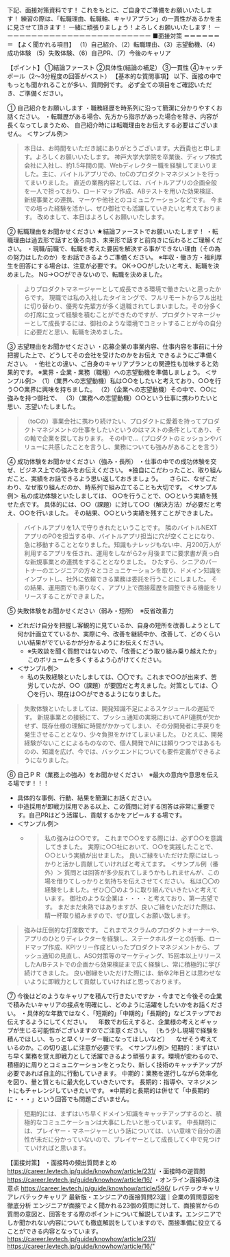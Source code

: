下記、面接対策資料です！
これをもとに、ご自身でご準備をお願いいたします！
練習の際は、「転職理由、転職軸、キャリアプラン」の一貫性があるかを主に見させて頂きます！
一緒に頑張りましょう！よろしくお願いいたします！
ーーーーーーーーーーーーーーーーーーーーーーーーー
■面接対策
＝＝＝＝＝＝＝
【よく聞かれる項目】
（1）自己紹介、（2）転職理由、（3）志望動機、（4）成功体験
（5）失敗体験、（6）自己PR、（7）今後のキャリア

【ポイント】
①結論ファースト
②具体性(結論の補足）
③一貫性
④キャッチボール（2～3分程度の回答がベスト）
【基本的な質問事項】
以下、面接の中でもっとも聞かれることが多い、質問例です。
必ず全ての項目をご確認いただき、ご準備ください。

① 自己紹介をお願いします
・職務経歴を時系列に沿って簡潔に分かりやすくお話ください。
・転職歴がある場合、先方から指示があった場合を除き、内容が長くなってしまうため、
自己紹介時には転職理由をお伝えする必要はございません。
＜サンプル例＞
>本日は、お時間をいただき誠にありがとうございます。大西貴也と申します。よろしくお願いいたします。
>神戸大学大学院を卒業後、ディップ株式会社に入社し、約1.5年間の間、Webディレクター職を経験してまいりました。主に、バイトルアプリでの、toCのプロダクトマネジメントを行ってまいりました。
>直近の業務内容としては、バイトルアプリの企画全般を一人で担っており、ロードマップ作成、ABテストを用いた効果検証、新規事業との連携、マーケや他社とのコミュニケーションなどです。
>今までの培った経験を活かし、ぜひ御社でも活躍していきたいと考えております。
>改めまして、本日はよろしくお願いいたします。

② 転職理由をお聞かせください
★結論ファーストでお願いいたします！
・転職理由は過去形で話すと後ろ向き、未来形で話すと前向きに伝わるとご理解ください。
・現職/前職で、転職を考えた要因を解決する事ができない理由（その為の努力はしたのか）をお話できるようご準備ください。
※年収・働き方・福利厚生を回答にする場合は、注意が必要です。
OK→○○がしたいと考え、転職を決めました。
NG→○○ができないので、転職を決めました。

>よりプロダクトマネージャーとして成長できる環境で働きたいと思ったからです。
>現職では私の入社したタイミングで、フルリモートからフル出社に切り替わり、優秀な先輩方が多く退職されてしまいました。その分多くの打席に立って経験を積むことができたのですが、プロダクトマネージャーとして成長するには、御社のような環境でコミットすることが今の自分に必要だと思い、転職を決めました。

③ 志望理由をお聞かせください
・応募企業の事業内容、仕事内容を事前に十分把握した上で、どうしてその会社を受けたのかをお伝え
できるようにご準備ください。
・他社との違い、ご自身のキャリアプランとの関連性も加味すると効果的です。
※業界・企業・業務（職種）への志望動機を準備しましょう。
＜サンプル例＞
（1）（業界への志望動機）私は○○をしたいと考えており、○○を行う○○業界に興味を持ちました。
（2）（企業への志望動機）その中で、○○に強みを持つ御社で、
（3）（業務への志望動機）○○という仕事に携わりたいと思い、志望いたしました。
>（toCの）事業会社に携わり続けたい、プロダクトに愛着を持ってプロダクトマネジメントの仕事をしたいというのはマストの条件としてあり、その軸で企業を探しております。
>その中で…（プロダクトのミッションやバリューに共感したことを言うし、業務についても強みがあることを言う）

④ 成功体験をお聞かせください（強み・長所）
・仕事の中での成功体験を交ぜ、ビジネス上での強みをお伝えください。
※独自にこだわったこと、取り組んだこと、実績をお話できるよう思い返しておきましょう。
　さらに、なぜこだわり、なぜ取り組んだのか、時系列で組み立てることも大切です。
＜サンプル例＞
私の成功体験といたしましては、
○○を行うことで、○○という実績を残せた点です。
具体的には、○○（課題）に対して○○（解決方法）が必要だと考え、○○を行いました。
その結果、○○という実績を残すことができました。
>バイトルアプリを1人で守りきれたということです。
>隣のバイトルNEXTアプリのPOを担当する中、バイトルアプリ担当に穴が空くことになり、急に移動することとなりました。知識もナレッジもない中、月200万人が利用するアプリを任され、運用をしながら2ヶ月後までに要求書が真っ白な新規事業との連携をすることとなりました。
>ひたすら、シニアのパートナーのエンジニアの方々とコミュニケーションを取り、ドメイン知識をインプットし、社外に依頼できる業務は委託を行うことにしました。
>その結果、運用面でも滞りなく、アプリ上で面接履歴を調整できる機能をリリースすることができました。

⑤ 失敗体験をお聞かせください（弱み・短所）　※反省改善力
- どれだけ自分を把握し客観的に見ているか、自身の短所を改善しようとして何か計画立てているか、実際に今、改善を継続中か、改善して、どのくらいいい結果がでているかが分かるようにお伝えください。
	- ※失敗談を聞く質問ではないので、「改善にどう取り組み乗り越えたか」このボリュームを多くするよう心がけてください。
- ＜サンプル例＞
	- 私の失敗経験といたしましては、〇〇です。これまで○○が出来ず、苦労していたが、○○（課題）が要因だと考えました。対策としては、〇〇を行い、現在は○○ができるようになりました。
>失敗体験といたしましては、開発知識不足によるスケジュールの遅延です。
>新規事業との接続にて、プッシュ通知の実現においてAPI連携が欠かせず、既存仕様の理解に時間がかかってしまい、その分開発者に手戻りを発生させることとなり、少々負担をかけてしまいました。
>ひとえに、開発経験がないことによるものなので、個人開発でAIには頼りつつではあるものの、知識を広げ、今では、バックエンドについても要件定義ができるようになりました。

⑥ 自己ＰＲ（業務上の強み）をお聞かせください　※最大の意向や意思を伝える場です！！！
- 具体的な事例、行動、結果を簡潔にお話ください。
- 中途採用が即戦力採用である以上、この質問に対する回答は非常に重要です。自己PRはどう活躍し、貢献するかをアピールする場です。
- ＜サンプル例＞
	- >私の強みは○○です。
		これまで○○をする際には、必ず○○を意識してきました。
		実際に○○社において、○○を実践したことで、○○という実績が出せました。
		良いご縁をいただけた際にはしっかりと活かし貢献していければと考えてます。
		＜サンプル例（番外）＞
		質問とは回答が多少反れてしまうかもしれませんが、この場を借りてしっかりと気持ちを伝えさせてください。
		私は〇〇の経験をしました。ぜひ〇〇のように取り組んでいきたいと考えています。
		御社のような企業は・・・・と考えており、第一志望です。
		まだまだ未熟ではありますが、良いご縁をいただけた際は、精一杯取り組みますので、ぜひ宜しくお願い致します。

>強みは圧倒的な打席数です。
>これまでスクラムのプロダクトオーナーや、アプリのひとりディレクターを経験し、ステークホルダーとの折衝、ロードマップ作成、KPIツリー作成といったプロダクトマネジメントから、プッシュ通知の見直し、ASO対策等のマーケティング、15回本以上リリースしたA/Bテストでの企画から効果検証まで広く経験し、常に積極的に学び続けてきました。
>良い御縁をいただけた際には、新卒2年目とは思わせないように即戦力として貢献していければと思っております。

⑦ 今後はどのようなキャリアを積んで行きたいですか
・今までと今後その企業で積みたいキャリアの接点を明確にし、どのように活躍をしたいかをお話ください。
・具体的な年数ではなく、「短期的」「中期的」「長期的」などステップでお伝えするようにしてください。
　年数でお伝えすると、企業様の考えとギャップが生じる可能性がございますのでご注意ください。
（もう少し現場で経験を積んでほしい、もっと早くリーダー職になってほしいなど）
　なぜそう考えているのか。この切り返しに注意が必要です。
＜サンプル例＞
短期的：まずはいち早く業務を覚え即戦力として活躍できるよう頑張ります。環境が変わるので、積極的に周りとコミュニケーションをとったり、新しく技術のキャッチアップが必要であれば自主的に行動していきます。
中期的：業務を遂行しながら効率化を図り、量と質ともに最大化していきたいです。
長期的：指導や、マネジメントにもチャレンジしていきたいです。
※中期的と長期的は併せて「中長期的に・・・」という回答でも問題ございません。

>短期的には、まずはいち早くドメイン知識をキャッチアップするのと、積極的なコミュニケーションは大事にしたいと思っています。
中長期的には、プレイヤー・マネージャーという話については、いい意味で自分の適性が未だに分かっていないので、プレイヤーとして成長してく中で見つけていければと思います。

【面接対策】
・面接時の頻出質問まとめ
https://career.levtech.jp/guide/knowhow/article/231/
・面接時の逆質問
https://career.levtech.jp/guide/knowhow/article/16/
・オンライン面接時の注意点
https://career.levtech.jp/guide/knowhow/article/596/
レバテックキャリアレバテックキャリア
最新版・エンジニアの面接質問23選｜企業の質問意図を徹底分析
エンジニアが面接でよく聞かれる23個の質問に対して、面接官からの質問の意図と、回答をする際のポイントについて解説しています。エンジニアでしか聞かれない内容についても徹底解説をしていますので、面接準備に役立てることができる内容となっています。
https://career.levtech.jp/guide/knowhow/article/231/
https://career.levtech.jp/guide/knowhow/article/16/"